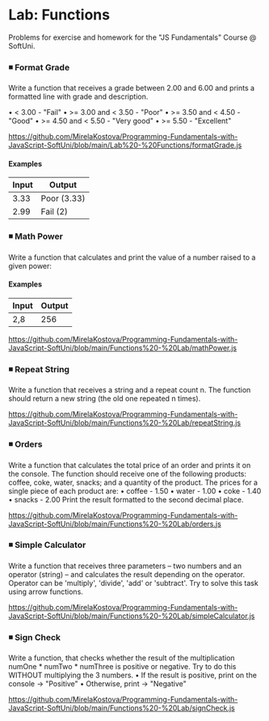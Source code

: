 # Lab: Functions
Problems for exercise and homework for the "JS Fundamentals" Course @ SoftUni.

### :black_medium_small_square: Format Grade

Write a function that receives a grade between 2.00 and 6.00 and prints a formatted line with grade and description.

•	< 3.00 - "Fail"
•	>= 3.00 and < 3.50 - "Poor"
•	>= 3.50 and < 4.50 - "Good"
•	>= 4.50 and < 5.50 - "Very good"
•	>= 5.50 - "Excellent"

https://github.com/MirelaKostova/Programming-Fundamentals-with-JavaScript-SoftUni/blob/main/Lab%20-%20Functions/formatGrade.js

#### Examples
| Input                |  Output              |
| -------------        | -------------        |
| 3.33                 | Poor (3.33)          | 
| 2.99                 | Fail (2)             |

### :black_medium_small_square: Math Power
Write a function that calculates and print the value of a number raised to a given power:

#### Examples
| Input                |  Output              |
| -------------        | -------------        |
| 2,8                  | 256                  | 

https://github.com/MirelaKostova/Programming-Fundamentals-with-JavaScript-SoftUni/blob/main/Functions%20-%20Lab/mathPower.js

### :black_medium_small_square: Repeat String
Write a function that receives a string and a repeat count n. The function should return a new string (the old one repeated n times).

https://github.com/MirelaKostova/Programming-Fundamentals-with-JavaScript-SoftUni/blob/main/Functions%20-%20Lab/repeatString.js

### :black_medium_small_square: Orders
Write a function that calculates the total price of an order and prints it on the console. 
The function should receive one of the following products: coffee, coke, water, snacks; and a quantity of the product. 
The prices for a single piece of each product are: 
•	coffee - 1.50
•	water - 1.00
•	coke - 1.40
•	snacks - 2.00
Print the result formatted to the second decimal place.

https://github.com/MirelaKostova/Programming-Fundamentals-with-JavaScript-SoftUni/blob/main/Functions%20-%20Lab/orders.js

### :black_medium_small_square: Simple Calculator
Write a function that receives three parameters – two numbers and an operator (string) – and calculates the result depending on the operator. 
Operator can be 'multiply', 'divide', 'add' or 'subtract'. Try to solve this task using arrow functions.

https://github.com/MirelaKostova/Programming-Fundamentals-with-JavaScript-SoftUni/blob/main/Functions%20-%20Lab/simpleCalculator.js

### :black_medium_small_square: Sign Check
Write a function, that checks whether the result of the multiplication numOne * numTwo * numThree is positive or negative. Try to do this WITHOUT multiplying the 3 numbers.
•	If the result is positive, print on the console -> "Positive"
•	Otherwise, print -> "Negative"

https://github.com/MirelaKostova/Programming-Fundamentals-with-JavaScript-SoftUni/blob/main/Functions%20-%20Lab/signCheck.js



